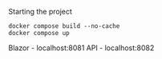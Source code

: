 Starting the project 
```
docker compose build --no-cache
docker compose up 
```

Blazor - localhost:8081
API - localhost:8082
